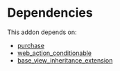 # Dependencies

This addon depends on:

- [purchase](https://github.com/bringout/oca-ocb-core/tree/11a704b400b8bf0763643e267bf123858a85c9e6/odoo-bringout-oca-ocb-purchase)
- [web_action_conditionable](https://github.com/bringout/oca-technical)
- [base_view_inheritance_extension](https://github.com/bringout/oca-technical)
